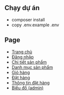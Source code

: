 ## Chạy dự án
- composer install
- copy .env.example .env

## Page
- [Trang chủ](http://127.0.0.1:8000/)
- [Đăng nhập](http://127.0.0.1:8000/dang-nhap)
- [Chi tiết sản phẩm](http://127.0.0.1:8000/chi-tiet-san-pham/1)
- [Danh mục sản phẩm](http://127.0.0.1:8000/danh-muc-san-pham)
- [Giỏ hàng](http://127.0.0.1:8000/gio-hang)
- [Đặt hàng](http://127.0.0.1:8000/dat-hang)
- [Thông tin đặt hàng](http://127.0.0.1:8000/thong-tin-dat-hang)
- [Biểu đổ (admin)](http://127.0.0.1:8000/admin/bieu-do)










